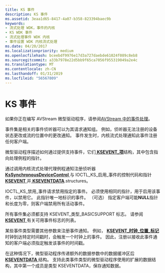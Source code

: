 ```yaml
---
title: KS 事件
description: KS 事件
ms.assetid: 3eaa1d65-8417-4a07-b358-823394baec9b
keywords:
- 流式处理 WDK，事件的内核
- KS WDK 事件
- 流式处理事件 WDK 内核
- 事件设置 WDK 内核流式处理
ms.date: 04/20/2017
ms.localizationpriority: medium
ms.openlocfilehash: bceebdf9976e17d3a727daebde61024f089c8eb8
ms.sourcegitcommit: a33b7978e22d5bb9f65ca7056f955319049a2e4c
ms.translationtype: MT
ms.contentlocale: zh-CN
ms.lasthandoff: 01/31/2019
ms.locfileid: "56567809"
---
```

# <a name="ks-events"></a>KS 事件





如果你正在编写 AVStream 微型驱动程序，请参阅[AVStream 中的事件处理](event-handling-in-avstream.md)。

事件集是相关的事件侦听器可以为其请求通知组。 例如，侦听器无法注册的设备状态更改或流的位置中的更改通知。 事件发生时，内核流式处理通知此事件注册任何客户端。

微型驱动程序描述如何通过提供支持事件，它们[ **KSEVENT\_项**](https://msdn.microsoft.com/library/windows/hardware/ff561862)结构，其中包含指向处理例程的指针。

通过调用内核流式处理代理例程通知注册侦听器[ **KsSynchronousDeviceControl** ](https://msdn.microsoft.com/library/windows/hardware/ff567142)与 IOCTL\_KS\_启用\_事件的控制代码和指针[ **KSEVENT** ](https://msdn.microsoft.com/library/windows/hardware/ff561744)并[ **KSEVENTDATA**](https://msdn.microsoft.com/library/windows/hardware/ff561750).structures。

IOCTL\_KS\_禁用\_事件请求禁用指定的事件。 必须使用相同的指针，用于启用该事件，以禁用它。 此指针唯一地标识的事件。 （可选） 指定客户端可能**NULL**指针和长度为零，则客户端禁用所有活动事件。

所有事件集必须都支持 KSEVENT\_类型\_BASICSUPPORT 标志。 请参阅[ **KSEVENT** ](https://msdn.microsoft.com/library/windows/hardware/ff561744)有关可用事件标志的列表。

某些事件类型需要其他参数来注册事件通知。 例如， [ **KSEVENT\_时钟\_位置\_标记**](https://msdn.microsoft.com/library/windows/hardware/ff561811)时钟到达特定时间戳时，会触发一个时钟上的事件。 因此，注册以接收此事件通知的客户端必须指定触发该事件的时间戳。

在这种情况下，微型驱动程序传递额外的数据参数中的数据缓冲区后[ **KSEVENTDATA** ](https://msdn.microsoft.com/library/windows/hardware/ff561750)结构。 支持此类事件类型的微型驱动程序使用的扩展的数据结构，其中第一个成员是类型 KSEVENTDATA，保存通知数据。

 

 




